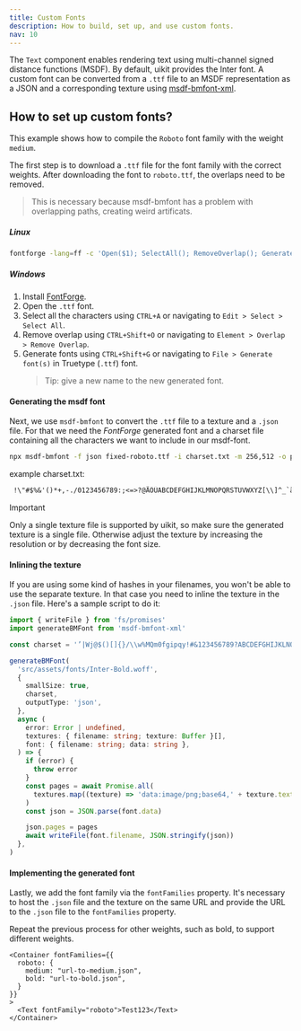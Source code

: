 ```yaml
---
title: Custom Fonts
description: How to build, set up, and use custom fonts.
nav: 10
---
```


The `Text` component enables rendering text using multi-channel signed distance functions (MSDF). By default, uikit provides the Inter font. A custom font can be converted from a `.ttf` file to an MSDF representation as a JSON and a corresponding texture using [msdf-bmfont-xml](https://www.npmjs.com/package/msdf-bmfont-xml).

## How to set up custom fonts?

This example shows how to compile the `Roboto` font family with the weight `medium`.

The first step is to download a `.ttf` file for the font family with the correct weights. After downloading the font to `roboto.ttf`, the overlaps need to be removed.

> This is necessary because msdf-bmfont has a problem with overlapping paths, creating weird artificats.

##### Linux

```bash
fontforge -lang=ff -c 'Open($1); SelectAll(); RemoveOverlap(); Generate($2)' roboto.ttf fixed-roboto.ttf
```

##### Windows

1. Install [FontForge](https://fontforge.org/en-US/downloads/windows-dl/).
2. Open the `.ttf` font.
3. Select all the characters using `CTRL+A` or navigating to `Edit > Select > Select All`.
4. Remove overlap using `CTRL+Shift+O` or navigating to `Element > Overlap > Remove Overlap`.
5. Generate fonts using `CTRL+Shift+G` or navigating to `File > Generate font(s)` in Truetype (`.ttf`) font.
   > Tip: give a new name to the new generated font.

#### Generating the msdf font

Next, we use `msdf-bmfont` to convert the `.ttf` file to a texture and a `.json` file. For that we need the _FontForge_ generated font and a charset file containing all the characters we want to include in our msdf-font.

```bash
npx msdf-bmfont -f json fixed-roboto.ttf -i charset.txt -m 256,512 -o public/roboto -s 48
```

example charset.txt:

```txt
 !\"#$%&'()*+,-./0123456789:;<=>?@ÄÖÜABCDEFGHIJKLMNOPQRSTUVWXYZ[\\]^_`äöüabcdefghijklmnopqrstuvwxyz{|}~ß§
```

> [!IMPORTANT]
> Only a single texture file is supported by uikit, so make sure the generated texture is a single file. Otherwise adjust the texture by increasing the resolution or by decreasing the font size.

#### Inlining the texture

If you are using some kind of hashes in your filenames, you won't be able to use the separate texture. In that case you need to inline the texture in the `.json` file. Here's a sample script to do it:

```ts showLineNumbers
import { writeFile } from 'fs/promises'
import generateBMFont from 'msdf-bmfont-xml'

const charset = '’|Wj@$()[]{}/\\w%MQm0fgipqy!#&123456789?ABCDEFGHIJKLNOPRSTUVXYZbdhkl;t<>aceos:nruvxz~+=_^*-"\',`. €£'

generateBMFont(
  'src/assets/fonts/Inter-Bold.woff',
  {
    smallSize: true,
    charset,
    outputType: 'json',
  },
  async (
    error: Error | undefined,
    textures: { filename: string; texture: Buffer }[],
    font: { filename: string; data: string },
  ) => {
    if (error) {
      throw error
    }
    const pages = await Promise.all(
      textures.map((texture) => 'data:image/png;base64,' + texture.texture.toString('base64')),
    )
    const json = JSON.parse(font.data)

    json.pages = pages
    await writeFile(font.filename, JSON.stringify(json))
  },
)
```

#### Implementing the generated font

Lastly, we add the font family via the `fontFamilies` property. It's necessary to host the `.json` file and the texture on the same URL and provide the URL to the `.json` file to the `fontFamilies` property.

Repeat the previous process for other weights, such as bold, to support different weights.

```tsx showLineNumbers
<Container fontFamilies={{
  roboto: {
    medium: "url-to-medium.json",
    bold: "url-to-bold.json",
  }
}}
>
  <Text fontFamily="roboto">Test123</Text>
</Container>
```
